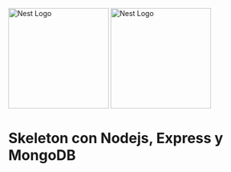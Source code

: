 <p >
  <a href="https://nodejs.org/es/" target="blank"><img src="https://upload.wikimedia.org/wikipedia/commons/d/d9/Node.js_logo.svg" width="200" alt="Nest Logo" /></a>
    <a href="https://www.mongodb.com/es" target="blank"><img src="https://upload.wikimedia.org/wikipedia/commons/9/93/MongoDB_Logo.svg" width="200" alt="Nest Logo" /></a>
</p>

# Skeleton con Nodejs, Express y MongoDB